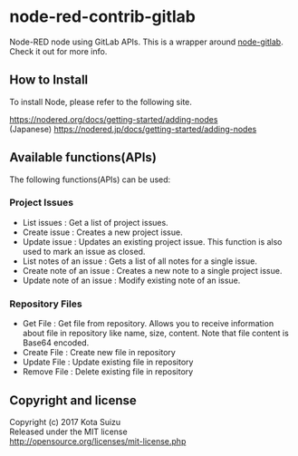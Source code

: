 # node-red-contrib-gitlab

Node-RED node using GitLab APIs.
This is a wrapper around [node-gitlab](https://www.npmjs.com/package/node-gitlab). Check it out for more info.

## How to Install

To install Node, please refer to the following site.

https://nodered.org/docs/getting-started/adding-nodes  
(Japanese) https://nodered.jp/docs/getting-started/adding-nodes  

## Available functions(APIs)

The following functions(APIs) can be used:  

### Project Issues
* List issues : Get a list of project issues.
* Create issue : Creates a new project issue.
* Update issue : Updates an existing project issue. This function is also used to mark an issue as closed.
* List notes of an issue : Gets a list of all notes for a single issue.
* Create note of an issue : Creates a new note to a single project issue.
* Update note of an issue : Modify existing note of an issue.

### Repository Files
* Get File : Get file from repository. Allows you to receive information about file in repository like name, size, content. Note that file content is Base64 encoded.
* Create File : Create new file in repository
* Update File : Update existing file in repository
* Remove File : Delete existing file in repository

## Copyright and license

Copyright (c) 2017 Kota Suizu  
Released under the MIT license  
http://opensource.org/licenses/mit-license.php
